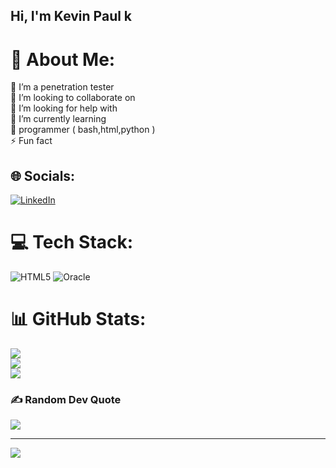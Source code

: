 ## Hi, I'm Kevin Paul k

  # 💫 About Me:
🔭 I’m a penetration tester<br>👯 I’m looking to collaborate on<br>🤝 I’m looking for help with<br>🌱 I’m currently learning<br>💬 programmer ( bash,html,python ) <br>⚡ Fun fact


## 🌐 Socials:
[![LinkedIn](https://img.shields.io/badge/LinkedIn-%230077B5.svg?logo=linkedin&logoColor=white)](https://linkedin.com/in/https://www.linkedin.com/in/kevin-paul-k-b92a5a327/) 

# 💻 Tech Stack:
![HTML5](https://img.shields.io/badge/html5-%23E34F26.svg?style=for-the-badge&logo=html5&logoColor=white) ![Oracle](https://img.shields.io/badge/Oracle-F80000?style=for-the-badge&logo=oracle&logoColor=white)


# 📊 GitHub Stats:
![](https://github-readme-stats.vercel.app/api?username=st00boy&theme=dark&hide_border=false&include_all_commits=false&count_private=false)<br/>
![](https://nirzak-streak-stats.vercel.app/?user=st00boy&theme=dark&hide_border=false)<br/>
![](https://github-readme-stats.vercel.app/api/top-langs/?username=st00boy&theme=dark&hide_border=false&include_all_commits=false&count_private=false&layout=compact)

### ✍️ Random Dev Quote
![](https://quotes-github-readme.vercel.app/api?type=horizontal&theme=radical)

---
[![](https://visitcount.itsvg.in/api?id=st00boy&icon=0&color=0)](https://visitcount.itsvg.in)

<!-- Proudly created with GPRM ( https://gprm.itsvg.in ) -->


